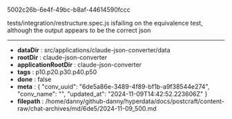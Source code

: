 # [](https://claude.ai/chat/6de5a86e-3489-4f89-bf1b-a9f38544e274)

5002c26b-6e4f-49bc-b8af-44614590fccc

tests/integration/restructure.spec.js isfailing on the equivalence test, although the output appears to be the correct json

---

* **dataDir** : src/applications/claude-json-converter/data
* **rootDir** : claude-json-converter
* **applicationRootDir** : claude-json-converter
* **tags** : p10.p20.p30.p40.p50
* **done** : false
* **meta** : {
  "conv_uuid": "6de5a86e-3489-4f89-bf1b-a9f38544e274",
  "conv_name": "",
  "updated_at": "2024-11-09T14:42:52.223606Z"
}
* **filepath** : /home/danny/github-danny/hyperdata/docs/postcraft/content-raw/chat-archives/md/6de5/2024-11-09_500.md